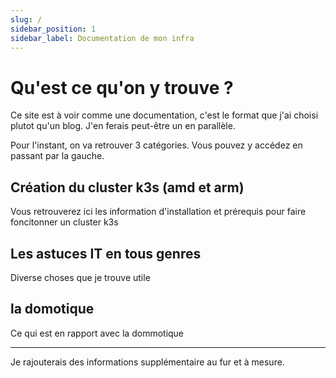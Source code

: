 ```yaml
---
slug: /
sidebar_position: 1
sidebar_label: Documentation de mon infra
---
```


# Qu'est ce qu'on y trouve ?

Ce site est à voir comme une documentation, c'est le format que j'ai choisi plutot qu'un blog. J'en ferais peut-être un en parallèle.

Pour l'instant, on va retrouver 3 catégories. Vous pouvez y accédez en passant par la gauche.

## Création du cluster k3s (amd et arm)

Vous retrouverez ici les information d'installation et prérequis pour faire foncitonner un cluster k3s

## Les astuces IT en tous genres

Diverse choses que je trouve utile

## la domotique

Ce qui est en rapport avec la dommotique


------------------


Je rajouterais des informations supplémentaire au fur et à mesure.
